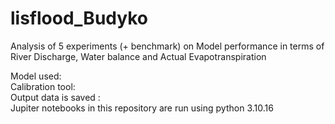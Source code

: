 # lisflood_Budyko
Analysis of 5 experiments (+ benchmark) on Model performance  in terms of River Discharge, Water balance and Actual Evapotranspiration

Model used:\
Calibration tool:\
Output data is saved :\
Jupiter notebooks in this repository are run using python 3.10.16
